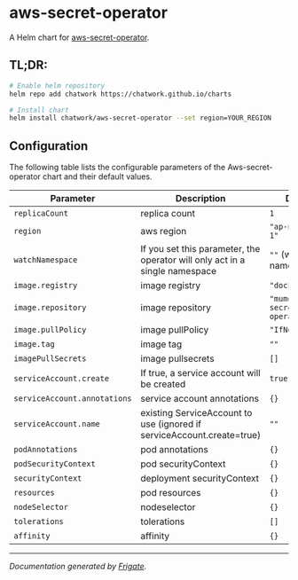 # aws-secret-operator

A Helm chart for [aws-secret-operator](https://github.com/mumoshu/aws-secret-operator).

## TL;DR:

```bash
# Enable helm repository
helm repo add chatwork https://chatwork.github.io/charts

# Install chart
helm install chatwork/aws-secret-operator --set region=YOUR_REGION
```


## Configuration

The following table lists the configurable parameters of the Aws-secret-operator chart and their default values.

| Parameter                | Description             | Default        |
| ------------------------ | ----------------------- | -------------- |
| `replicaCount` | replica count  | `1` |
| `region` | aws region  | `"ap-northeast-1"` |
| `watchNamespace`   | If you set this parameter, the operator will only act in a single namespace  | `""` (watch all namespaces) |
| `image.registry` | image registry   | `"docker.io"` |
| `image.repository` | image repository  | `"mumoshu/aws-secret-operator"` |
| `image.pullPolicy` | image pullPolicy | `"IfNotPresent"` |
| `image.tag` | image tag  | `""` |
| `imagePullSecrets` | image pullsecrets | `[]` |
| `serviceAccount.create` | If true, a service account will be created   | `true` |
| `serviceAccount.annotations` | service account annotations | `{}` |
| `serviceAccount.name` | existing ServiceAccount to use (ignored if serviceAccount.create=true) | `""` |
| `podAnnotations` | pod annotations | `{}` |
| `podSecurityContext` | pod securityContext  | `{}` |
| `securityContext` | deployment securityContext  | `{}` |
| `resources` | pod resources | `{}` |
| `nodeSelector` | nodeselector | `{}` |
| `tolerations` | tolerations  | `[]` |
| `affinity` | affinity  | `{}` |



---
_Documentation generated by [Frigate](https://frigate.readthedocs.io)._

